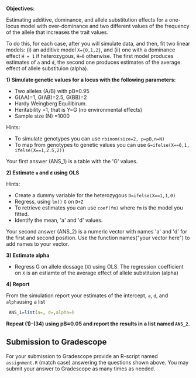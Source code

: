 **Objectives**:

Estimating additive, dominance, and allele substitution effects for a one-locus model with over-dominance and two different values of the frequency of the allele that increases the trait values.

To do this, for each case, after you will simulate data, and then, fit two linear models: (i) an additive model `X={0,1,2}`, and (ii) one with a dominance effect `H = 1` if heterozygous, `H=0` otherwise. The first model produces estimates of `a` and `d`, the second one produces estimates of the average effect of allele substituion (alpha).

**1) Simulate genetic values for a locus with the following parameters:**

  - Two alleles (A/B) with pB=0.95
  - G(AA)=1, G(AB)=2.5, G(BB)=2
  - Hardy Weingberg Equilibirum.
  - Heritability =1, that is Y=G (no environmental effects)
  - Sample size (N) =1000

Hints: 
  - To simulate genotypes you can use `rbinom(size=2, p=pB,n=N)`
  - To map from genotypes to genetic values you can use `G=ifelse(X==0,1, ifelse(X==1,2.5,2))`

Your first answer (ANS_1) is a table with the 'G' values. 
    
**2) Estimate `a` and `d` using OLS**

Hints: 
  - Create a dummy variable for the heterozygous `D=ifelse(X==1,1,0)`
  - Regress, using `lm()` `G` on `D+Z`
  - To retrieve estimates you can use `coef(fm)` where `fm` is the model you fitted.
  - Identify the mean, 'a' and 'd' values.  

Your second answer (ANS_2) is a numeric vector with names 'a' and 'd' for the first and second position. Use the function names("your vector here") to add names to your vector.

**3) Estimate alpha**

  - Regress G on allele dossage (`X`) using OLS. The regression coefficient on `X` is an estiamte of the average effect of allele substituion (alpha)

**4) Report**
   
From the simulation report your estimates of the intercept, `a`, `d`, and `alpha`using a list

```r
 ANS_1=list(a=, d=,alpha=)
```

**Repeat (1)-(34) using pB=0.05 and report the results in a list named `ANS_2`.**


## Submission to Gradescope

For your submission to Gradescope provide an R-script named `assignment.R` (match case) answering the questions shown above. You may submit your answer to Gradescope as many times as needed.
